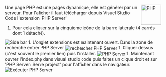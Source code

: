 Une page PHP <img align="right" src="../../../src/img/php_anim.jpg" alt="PHP" title="PHP" widht="auto" height="64px"> est une pages dynamique, elle est générer par un serveur. Pour l'aficher il faut télécharger depuis Visuel Studio Code l'extension 'PHP Server'

1. Pour cela cliquer sur la cinquième icône de la barre latterale (4 carrés dont 1 détaché).
<img src="../../../src/screenshot/sideBar.png" alt="Side bar" title="Side bar" widht="auto" height="auto">
1. L'onglet extensions est maintenant ouvert. Dans la zone de recherche entrer PHP Server  
<img align="center" src="../../../src/screenshot/searchPhpServer.jpg" alt="rechercher PHP Server" title="rechercher PHP Server" widht="auto" height="auto">
1. Cliquer dessus (c'est souvent le premier lien) puis l'installer.
<img align="center" src="../../../src/screenshot/phpServer.png" alt="PHP Server" title="PHP Server" widht="auto" height="auto">
1. Maintenant ouvrer l'index.php dans visual studio code puis faites un clique droit et sur 'PHP Server: Serve project' pour l'afficher dans le navigateur.
<img align="center" src="../../../src/screenshot/execPhpServer.png" alt="Exécuter PHP Server" title="Exécuter PHP Server" widht="auto" height="auto">

